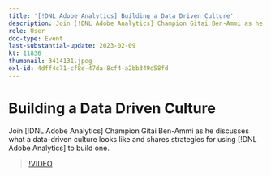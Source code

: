 ```yaml
---
title: '[!DNL Adobe Analytics] Building a Data Driven Culture'
description: Join [!DNL Adobe Analytics] Champion Gitai Ben-Ammi as he discusses what a data-driven culture looks like and shares strategies for using [!DNL Adobe Analytics] to build one.
role: User
doc-type: Event
last-substantial-update: 2023-02-09
kt: 11836
thumbnail: 3414131.jpeg
exl-id: 4dff4c71-cf8e-47da-8cf4-a2bb349d58fd
---
```

# Building a Data Driven Culture

Join [!DNL Adobe Analytics] Champion Gitai Ben-Ammi as he discusses what a data-driven culture looks like and shares strategies for using [!DNL Adobe Analytics] to build one.

>[!VIDEO](https://video.tv.adobe.com/v/3414131/?quality=12&learn=on)

